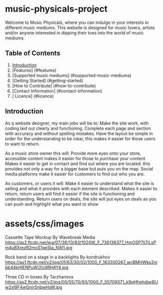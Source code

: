 ﻿# music-physicals-project
Welcome to Music Physicals, where you can indulge in your interests in different music mediums. This website is designed for music lovers, artists and/or anyone interested in dipping their toes into the world of music mediums.

## Table of Contents
1. [Introduction](#introduction)
2. [Features] (#features)
3. [Supported music mediums] (#supported-music-mediums)
4. [Getting Started] (#getting-started)
5. [How to Contribute] (#how-to-contribute)
6. [Contact Information] (#contact-information)
7. [ Licence] (#licence)

## Introduction
As a website designer, my main jobs will be to:
Make the site work, with coding laid out clearly and functioning.
Complete each page and section with accuracy and without spelling mistakes.
Have the layout be simple in order for the understanding to be clear, this makes it easier for those users to want to return.

As a music store owner this will:
Provide more eyes onto your store, accessible content makes it easier for those to purchase your content.
Makes it easier to get in contact and find out where you are located. this provides not only a way for a bigger base but puts you on the map.
Social media platforms make it easier for customers to find out who you are.

As customers, or users it will:
Make it easier to understand what the site is selling and what it provides with each element described.
Makes it easier to return, return users will find it easier if the site is functioning and understanding.
Return users on deals, the site will put eyes on deals as you can push and highlight what you want to show







 
 # assets/css/images
Cassette Tape Mockup
By Wavebreak Media https://as2.ftcdn.net/jpg/07/36/13/83/1024W_F_736138377_HmOSP7lj7jLsPm4uBXrezR2moS1qeSIa_NW1.jpg

Rock band on a stage in a backlights
By kondrukhov
 https://as1.ftcdn.net/v2/jpg/01/63/30/02/1000_F_163300267_wcBMHWks2njbb44kHIENPuWi2U4RHAY4.jpg

 Three CD in boxes
By Tarzhanova
https://as2.ftcdn.net/v2/jpg/00/55/70/93/1000_F_55709371_k9qHfwhdjw8fJw2xI9F4wGnjrSnbwHsW.jpg

